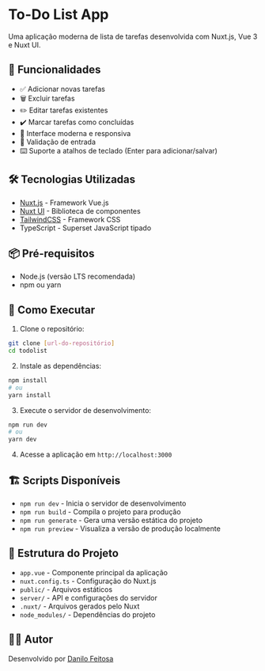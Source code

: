 # To-Do List App

Uma aplicação moderna de lista de tarefas desenvolvida com Nuxt.js, Vue 3 e Nuxt UI.

## 🚀 Funcionalidades

- ✅ Adicionar novas tarefas
- 🗑️ Excluir tarefas
- ✏️ Editar tarefas existentes
- ✔️ Marcar tarefas como concluídas
- 🎨 Interface moderna e responsiva
- 🎯 Validação de entrada
- ⌨️ Suporte a atalhos de teclado (Enter para adicionar/salvar)

## 🛠️ Tecnologias Utilizadas

- [Nuxt.js](https://nuxt.com/) - Framework Vue.js
- [Nuxt UI](https://ui.nuxt.com/) - Biblioteca de componentes
- [TailwindCSS](https://tailwindcss.com/) - Framework CSS
- TypeScript - Superset JavaScript tipado

## 📦 Pré-requisitos

- Node.js (versão LTS recomendada)
- npm ou yarn

## 🚀 Como Executar

1. Clone o repositório:
```bash
git clone [url-do-repositório]
cd todolist
```

2. Instale as dependências:
```bash
npm install
# ou
yarn install
```

3. Execute o servidor de desenvolvimento:
```bash
npm run dev
# ou
yarn dev
```

4. Acesse a aplicação em `http://localhost:3000`

## 🏗️ Scripts Disponíveis

- `npm run dev` - Inicia o servidor de desenvolvimento
- `npm run build` - Compila o projeto para produção
- `npm run generate` - Gera uma versão estática do projeto
- `npm run preview` - Visualiza a versão de produção localmente

## 🎨 Estrutura do Projeto

- `app.vue` - Componente principal da aplicação
- `nuxt.config.ts` - Configuração do Nuxt.js
- `public/` - Arquivos estáticos
- `server/` - API e configurações do servidor
- `.nuxt/` - Arquivos gerados pelo Nuxt
- `node_modules/` - Dependências do projeto

## 👨‍💻 Autor

Desenvolvido por [Danilo Feitosa](https://github.com/danilo-feitosa)
